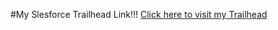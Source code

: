 #My Slesforce Trailhead Link!!!
[Click here to visit my Trailhead](https://www.salesforce.com/trailblazer/yuvaranivenkatesan)
